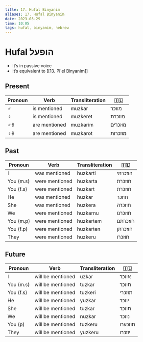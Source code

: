 ```yaml
---
title: 17. Hufal Binyanim
aliases: 17. Hufal Binyanim
date: 2023-03-29
time: 10:05
tags: hufal, binyanim, hebrew
---
```



# Hufal הופעל

- It’s in passive voice
- It’s equivalent to [[13. Pi'el Binyanim]]

## Present

| Pronoun | Verb          | Transliteration | 🇮🇱      |
| ------- | ------------- | --------------- | ------- |
| ♂       | is mentioned  | muzkar          | מוזכר   |
| ♀       | is mentioned  | muzkeret        | מוזכרת  |
| ♂𖧚      | are mentioned | muzkarim        | מוזכרים |
| ♀𖧚      | are mentioned | muzkarot        | מוזכרות |

## Past

| Pronoun   | Verb           | Transliteration | 🇮🇱      |
| --------- | -------------- | --------------- | ------- |
| I         | was mentioned  | huzkarti        | הוזכרתי |
| You (m.s) | were mentioned | huzkarta        | חוזכרת  |
| You (f.s) | were mentioned | huzkart         | חוזכרת  |
| He        | was mentioned  | huzkar          | חוזכר   |
| She       | was mentioned  | huzkera         | חוזכרה  |
| We        | were mentioned | huzkarnu        | חוזכרנו |
| You (m.p) | were mentioned | huzkartem       | חוזכרתם |
| You (f.p) | were mentioned | huzkarten       | חוזכרתן |
| They      | were mentioned | huzkeru         | חוזכרו  |

## Future

| Pronoun   | Verb              | Transliteration | 🇮🇱      |
| --------- | ----------------- | --------------- | ------- |
| I         | will be mentioned | uzkar           | אוזכר   |
| You (m.s) | will be mentioned | tuzkar          | תוזכר   |
| You (f.s) | will be mentioned | tuzkeri         | תוזכרי  |
| He        | will be mentioned | yuzkar          | יוזכר   |
| She       | will be mentioned | tuzkar          | תוזכר   |
| We        | will be mentioned | nuzkar          | נוזכר   |
| You (p)   | will be mentioned | tuzkeru         | תוזכערו |
| They      | will be mentioned | yuzkeru         | יוזכרו  |